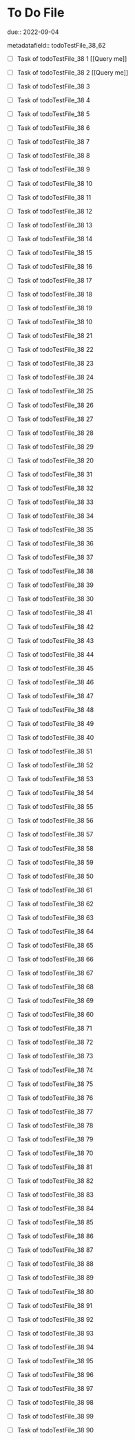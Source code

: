 # To Do File

due:: 2022-09-04

metadatafield:: todoTestFile_38_62

- [ ] Task of todoTestFile_38 1 [[Query me]]
- [ ] Task of todoTestFile_38 2 [[Query me]]
- [ ] Task of todoTestFile_38 3
- [ ] Task of todoTestFile_38 4
- [ ] Task of todoTestFile_38 5
- [ ] Task of todoTestFile_38 6
- [ ] Task of todoTestFile_38 7
- [ ] Task of todoTestFile_38 8
- [ ] Task of todoTestFile_38 9
- [ ] Task of todoTestFile_38 10

- [ ] Task of todoTestFile_38 11 
- [ ] Task of todoTestFile_38 12 
- [ ] Task of todoTestFile_38 13
- [ ] Task of todoTestFile_38 14
- [ ] Task of todoTestFile_38 15
- [ ] Task of todoTestFile_38 16
- [ ] Task of todoTestFile_38 17
- [ ] Task of todoTestFile_38 18
- [ ] Task of todoTestFile_38 19
- [ ] Task of todoTestFile_38 10

- [ ] Task of todoTestFile_38 21 
- [ ] Task of todoTestFile_38 22 
- [ ] Task of todoTestFile_38 23
- [ ] Task of todoTestFile_38 24
- [ ] Task of todoTestFile_38 25
- [ ] Task of todoTestFile_38 26
- [ ] Task of todoTestFile_38 27
- [ ] Task of todoTestFile_38 28
- [ ] Task of todoTestFile_38 29
- [ ] Task of todoTestFile_38 20

- [ ] Task of todoTestFile_38 31 
- [ ] Task of todoTestFile_38 32 
- [ ] Task of todoTestFile_38 33
- [ ] Task of todoTestFile_38 34
- [ ] Task of todoTestFile_38 35
- [ ] Task of todoTestFile_38 36
- [ ] Task of todoTestFile_38 37
- [ ] Task of todoTestFile_38 38
- [ ] Task of todoTestFile_38 39
- [ ] Task of todoTestFile_38 30

- [ ] Task of todoTestFile_38 41 
- [ ] Task of todoTestFile_38 42 
- [ ] Task of todoTestFile_38 43
- [ ] Task of todoTestFile_38 44
- [ ] Task of todoTestFile_38 45
- [ ] Task of todoTestFile_38 46
- [ ] Task of todoTestFile_38 47
- [ ] Task of todoTestFile_38 48
- [ ] Task of todoTestFile_38 49
- [ ] Task of todoTestFile_38 40

- [ ] Task of todoTestFile_38 51 
- [ ] Task of todoTestFile_38 52 
- [ ] Task of todoTestFile_38 53
- [ ] Task of todoTestFile_38 54
- [ ] Task of todoTestFile_38 55
- [ ] Task of todoTestFile_38 56
- [ ] Task of todoTestFile_38 57
- [ ] Task of todoTestFile_38 58
- [ ] Task of todoTestFile_38 59
- [ ] Task of todoTestFile_38 50

- [ ] Task of todoTestFile_38 61 
- [ ] Task of todoTestFile_38 62 
- [ ] Task of todoTestFile_38 63
- [ ] Task of todoTestFile_38 64
- [ ] Task of todoTestFile_38 65
- [ ] Task of todoTestFile_38 66
- [ ] Task of todoTestFile_38 67
- [ ] Task of todoTestFile_38 68
- [ ] Task of todoTestFile_38 69
- [ ] Task of todoTestFile_38 60

- [ ] Task of todoTestFile_38 71 
- [ ] Task of todoTestFile_38 72 
- [ ] Task of todoTestFile_38 73
- [ ] Task of todoTestFile_38 74
- [ ] Task of todoTestFile_38 75
- [ ] Task of todoTestFile_38 76
- [ ] Task of todoTestFile_38 77
- [ ] Task of todoTestFile_38 78
- [ ] Task of todoTestFile_38 79
- [ ] Task of todoTestFile_38 70


- [ ] Task of todoTestFile_38 81 
- [ ] Task of todoTestFile_38 82 
- [ ] Task of todoTestFile_38 83
- [ ] Task of todoTestFile_38 84
- [ ] Task of todoTestFile_38 85
- [ ] Task of todoTestFile_38 86
- [ ] Task of todoTestFile_38 87
- [ ] Task of todoTestFile_38 88
- [ ] Task of todoTestFile_38 89
- [ ] Task of todoTestFile_38 80


- [ ] Task of todoTestFile_38 91 
- [ ] Task of todoTestFile_38 92 
- [ ] Task of todoTestFile_38 93
- [ ] Task of todoTestFile_38 94
- [ ] Task of todoTestFile_38 95
- [ ] Task of todoTestFile_38 96
- [ ] Task of todoTestFile_38 97
- [ ] Task of todoTestFile_38 98
- [ ] Task of todoTestFile_38 99
- [ ] Task of todoTestFile_38 90
